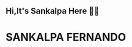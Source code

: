 ## Hi,It's Sankalpa Here 🙋‍♂️

# SANKALPA FERNANDO

<img src="https://sankalpafernando.github.io/image/avatar.11a1de5d.png" width="15"/>
